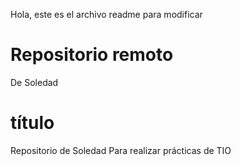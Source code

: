 Hola, este es el archivo readme para modificar

# Repositorio remoto
De Soledad
# título
Repositorio de Soledad 
Para realizar prácticas de TIO
